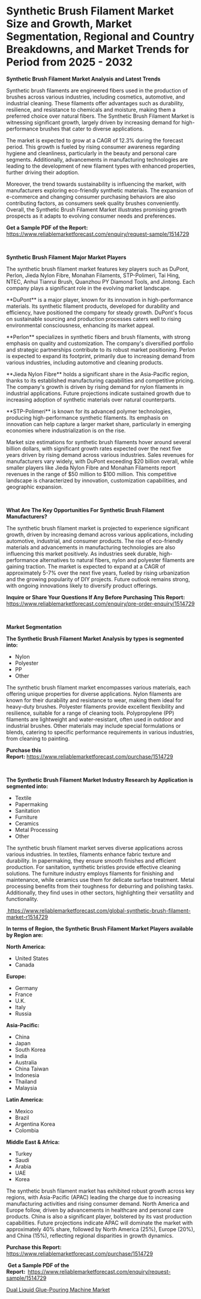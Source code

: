 <p><h1>Synthetic Brush Filament Market Size and Growth, Market Segmentation, Regional and Country Breakdowns, and Market Trends for Period from 2025 -  2032</h1></p><p><strong>Synthetic Brush Filament Market Analysis and Latest Trends</strong></p>
<p><p>Synthetic brush filaments are engineered fibers used in the production of brushes across various industries, including cosmetics, automotive, and industrial cleaning. These filaments offer advantages such as durability, resilience, and resistance to chemicals and moisture, making them a preferred choice over natural fibers. The Synthetic Brush Filament Market is witnessing significant growth, largely driven by increasing demand for high-performance brushes that cater to diverse applications.</p><p>The market is expected to grow at a CAGR of 12.3% during the forecast period. This growth is fueled by rising consumer awareness regarding hygiene and cleanliness, particularly in the beauty and personal care segments. Additionally, advancements in manufacturing technologies are leading to the development of new filament types with enhanced properties, further driving their adoption. </p><p>Moreover, the trend towards sustainability is influencing the market, with manufacturers exploring eco-friendly synthetic materials. The expansion of e-commerce and changing consumer purchasing behaviors are also contributing factors, as consumers seek quality brushes conveniently. Overall, the Synthetic Brush Filament Market illustrates promising growth prospects as it adapts to evolving consumer needs and preferences.</p></p>
<p><strong>Get a Sample PDF of the Report:&nbsp;</strong> <a href="https://www.reliablemarketforecast.com/enquiry/request-sample/1514729?utm_campaign=2749&utm_medium=2&utm_source=Github&utm_content=ia&utm_term=29032025&utm_id=synthetic-brush-filament">https://www.reliablemarketforecast.com/enquiry/request-sample/1514729</a></p>
<p>&nbsp;</p>
<p><strong>Synthetic Brush Filament Major Market Players</strong></p>
<p><p>The synthetic brush filament market features key players such as DuPont, Perlon, Jieda Nylon Fibre, Monahan Filaments, STP-Polimeri, Tai Hing, NTEC, Anhui Tianrui Brush, Quanzhou PY Diamond Tools, and Jintong. Each company plays a significant role in the evolving market landscape.</p><p>**DuPont** is a major player, known for its innovation in high-performance materials. Its synthetic filament products, developed for durability and efficiency, have positioned the company for steady growth. DuPont's focus on sustainable sourcing and production processes caters well to rising environmental consciousness, enhancing its market appeal.</p><p>**Perlon** specializes in synthetic fibers and brush filaments, with strong emphasis on quality and customization. The company's diversified portfolio and strategic partnerships contribute to its robust market positioning. Perlon is expected to expand its footprint, primarily due to increasing demand from various industries, including automotive and cleaning products.</p><p>**Jieda Nylon Fibre** holds a significant share in the Asia-Pacific region, thanks to its established manufacturing capabilities and competitive pricing. The company's growth is driven by rising demand for nylon filaments in industrial applications. Future projections indicate sustained growth due to increasing adoption of synthetic materials over natural counterparts.</p><p>**STP-Polimeri** is known for its advanced polymer technologies, producing high-performance synthetic filaments. Its emphasis on innovation can help capture a larger market share, particularly in emerging economies where industrialization is on the rise.</p><p>Market size estimations for synthetic brush filaments hover around several billion dollars, with significant growth rates expected over the next five years driven by rising demand across various industries. Sales revenues for manufacturers vary widely, with DuPont exceeding $20 billion overall, while smaller players like Jieda Nylon Fibre and Monahan Filaments report revenues in the range of $50 million to $100 million. This competitive landscape is characterized by innovation, customization capabilities, and geographic expansion.</p></p>
<p>&nbsp;</p>
<p><strong>What Are The Key Opportunities For Synthetic Brush Filament Manufacturers?</strong></p>
<p><p>The synthetic brush filament market is projected to experience significant growth, driven by increasing demand across various applications, including automotive, industrial, and consumer products. The rise of eco-friendly materials and advancements in manufacturing technologies are also influencing this market positively. As industries seek durable, high-performance alternatives to natural fibers, nylon and polyester filaments are gaining traction. The market is expected to expand at a CAGR of approximately 5-7% over the next five years, fueled by rising urbanization and the growing popularity of DIY projects. Future outlook remains strong, with ongoing innovations likely to diversify product offerings.</p></p>
<p><strong>Inquire or Share Your Questions If Any Before Purchasing This Report:</strong> <a href="https://www.reliablemarketforecast.com/enquiry/pre-order-enquiry/1514729?utm_campaign=2749&utm_medium=2&utm_source=Github&utm_content=ia&utm_term=29032025&utm_id=synthetic-brush-filament">https://www.reliablemarketforecast.com/enquiry/pre-order-enquiry/1514729</a></p>
<p>&nbsp;</p>
<p><strong>Market Segmentation</strong></p>
<p><strong>The Synthetic Brush Filament Market Analysis by types is segmented into:</strong></p>
<p><ul><li>Nylon</li><li>Polyester</li><li>PP</li><li>Other</li></ul></p>
<p><p>The synthetic brush filament market encompasses various materials, each offering unique properties for diverse applications. Nylon filaments are known for their durability and resistance to wear, making them ideal for heavy-duty brushes. Polyester filaments provide excellent flexibility and resilience, suitable for a range of cleaning tools. Polypropylene (PP) filaments are lightweight and water-resistant, often used in outdoor and industrial brushes. Other materials may include special formulations or blends, catering to specific performance requirements in various industries, from cleaning to painting.</p></p>
<p><strong>Purchase this Report:&nbsp;</strong><a href="https://www.reliablemarketforecast.com/purchase/1514729?utm_campaign=2749&utm_medium=2&utm_source=Github&utm_content=ia&utm_term=29032025&utm_id=synthetic-brush-filament">https://www.reliablemarketforecast.com/purchase/1514729</a></p>
<p>&nbsp;</p>
<p><strong>The Synthetic Brush Filament Market Industry Research by Application is segmented into:</strong></p>
<p><ul><li>Textile</li><li>Papermaking</li><li>Sanitation</li><li>Furniture</li><li>Ceramics</li><li>Metal Processing</li><li>Other</li></ul></p>
<p><p>The synthetic brush filament market serves diverse applications across various industries. In textiles, filaments enhance fabric texture and durability. In papermaking, they ensure smooth finishes and efficient production. For sanitation, synthetic bristles provide effective cleaning solutions. The furniture industry employs filaments for finishing and maintenance, while ceramics use them for delicate surface treatment. Metal processing benefits from their toughness for deburring and polishing tasks. Additionally, they find uses in other sectors, highlighting their versatility and functionality.</p></p>
<p><a href="https://www.reliablemarketforecast.com/global-synthetic-brush-filament-market-r1514729?utm_campaign=2749&utm_medium=2&utm_source=Github&utm_content=ia&utm_term=29032025&utm_id=synthetic-brush-filament">&nbsp;https://www.reliablemarketforecast.com/global-synthetic-brush-filament-market-r1514729</a></p>
<p><strong>In terms of Region, the Synthetic Brush Filament Market Players available by Region are:</strong></p>
<p>
    <p> <strong> North America: </strong>
        <ul>
            <li>United States</li>
            <li>Canada</li>
        </ul>
        </p> 
    <p> <strong> Europe: </strong>
        <ul>
            <li>Germany</li>
            <li>France</li>
            <li>U.K.</li>
            <li>Italy</li>
            <li>Russia</li>
        </ul>
        </p> 
    <p> <strong> Asia-Pacific: </strong>
        <ul>
            <li>China</li>
            <li>Japan</li>
            <li>South Korea</li>
            <li>India</li>
            <li>Australia</li>
            <li>China Taiwan</li>
            <li>Indonesia</li>
            <li>Thailand</li>
            <li>Malaysia</li>
        </ul>
        </p> 
    <p> <strong> Latin America: </strong>
        <ul>
            <li>Mexico</li>
            <li>Brazil</li>
            <li>Argentina Korea</li>
            <li>Colombia</li>
        </ul>
        </p> 
    <p> <strong> Middle East & Africa: </strong>
        <ul>
            <li>Turkey</li>
            <li>Saudi</li>
            <li>Arabia</li>
            <li>UAE</li>
            <li>Korea</li>
        </ul>
    </p>
    </p>
<p><p>The synthetic brush filament market has exhibited robust growth across key regions, with Asia-Pacific (APAC) leading the charge due to increasing manufacturing activities and rising consumer demand. North America and Europe follow, driven by advancements in healthcare and personal care products. China is also a significant player, bolstered by its vast production capabilities. Future projections indicate APAC will dominate the market with approximately 40% share, followed by North America (25%), Europe (20%), and China (15%), reflecting regional disparities in growth dynamics.</p></p>
<p><strong>Purchase this Report: </strong><a href="https://www.reliablemarketforecast.com/purchase/1514729?utm_campaign=2749&utm_medium=2&utm_source=Github&utm_content=ia&utm_term=29032025&utm_id=synthetic-brush-filament">https://www.reliablemarketforecast.com/purchase/1514729</a></p>
<p>&nbsp;<strong>Get a Sample PDF of the Report:&nbsp;&nbsp;</strong><a href="https://www.reliablemarketforecast.com/enquiry/request-sample/1514729?utm_campaign=2749&utm_medium=2&utm_source=Github&utm_content=ia&utm_term=29032025&utm_id=synthetic-brush-filament">https://www.reliablemarketforecast.com/enquiry/request-sample/1514729</a></p>
<p><strong></strong></p>
<p><p><a href="https://github.com/carylgrinko/Market-Research-Report-List-1/blob/main/dual-liquid-glue-pouring-machine-market.md?utm_campaign=2749&utm_medium=2&utm_source=Github&utm_content=ia&utm_term=29032025&utm_id=synthetic-brush-filament">Dual Liquid Glue-Pouring Machine Market</a></p></p>